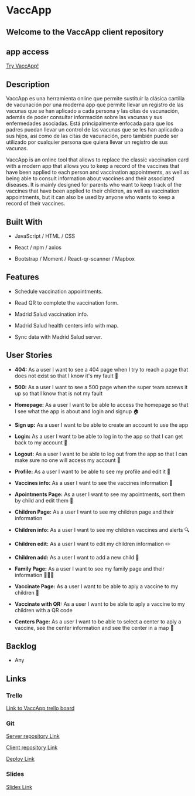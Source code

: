 # VaccApp

## Welcome to the VaccApp client repository

## app access

[Try VaccApp!](https://vaccapp.netlify.app/)

## Description

VaccApp es una herramienta online que permite sustituir la clásica cartilla de vacunación por una moderna app que permite llevar un registro de las vacunas que se han aplicado a cada persona y las citas de vacunación, además de poder consultar información sobre las vacunas y sus enfermedades asociadas. Está principalmente enfocada para que los padres puedan llevar un control de las vacunas que se les han aplicado a sus hijos, así como de las citas de vacunación, pero también puede ser utilizado por cualquier persona que quiera llevar un registro de sus vacunas.

VaccApp is an online tool that allows to replace the classic vaccination card with a modern app that allows you to keep a record of the vaccines that have been applied to each person and vaccination appointments, as well as being able to consult information about vaccines and their associated diseases. It is mainly designed for parents who want to keep track of the vaccines that have been applied to their children, as well as vaccination appointments, but it can also be used by anyone who wants to keep a record of their vaccines.

## Built With

- JavaScript / HTML / CSS

- React / npm / axios

- Bootstrap / Moment / React-qr-scanner / Mapbox

## Features

- Schedule vaccination appointments.

- Read QR to complete the vaccination form.

- Madrid Salud vaccination info.

- Madrid Salud health centers info with map.

- Sync data with Madrid Salud server.

## User Stories

- **404:** As a user I want to see a 404 page when I try to reach a page that does not exist so that I know it's my fault 🤦

- **500:** As a user I want to see a 500 page when the super team screws it up so that I know that is not my fault

- **Homepage:** As a user I want to be able to access the homepage so that I see what the app is about and login and signup 🏠

- **Sign up:** As a user I want to be able to create an account to use the app

- **Login:** As a user I want to be able to log in to the app so that I can get back to my account 👤

- **Logout:** As a user I want to be able to log out from the app so that I can make sure no one will access my account 🚪

- **Profile:** As a user I want to be able to see my profile and edit it 🪪

- **Vaccines info:** As a user I want to see the vaccines information 🦠

- **Apointments Page:** As a user I want to see my apointments, sort them by child and edit them 📅

- **Children Page:** As a user I want to see my children page and their information

- **Children info:** As a user I want to see my children vaccines and alerts 🔍

- **Children edit:** As a user I want to edit my children information ✏️

- **Children add:** As a user I want to add a new child 👶

- **Family Page:** As a user I want to see my family page and their information 🧑‍🧒‍🧒

- **Vaccinate Page:** As a user I want to be able to aply a vaccine to my children 💉

- **Vaccinate with QR:** As a user I want to be able to aply a vaccine to my children with a QR code

- **Centers Page:** As a user I want to be able to select a center to aply a vaccine, see the center information and see the center in a map 🏥

## Backlog

- Any

## Links

### Trello

[Link to VaccApp trello board](https://trello.com/b/s2kDxZgh/vaccapp-backlog)

### Git

[Server repository Link](https://github.com/VaccApp/Server)

[Client repository Link](https://github.com/VaccApp/Client)

[Deploy Link](https://vaccapp.netlify.app/)

### Slides

[Slides Link](https://docs.google.com)
